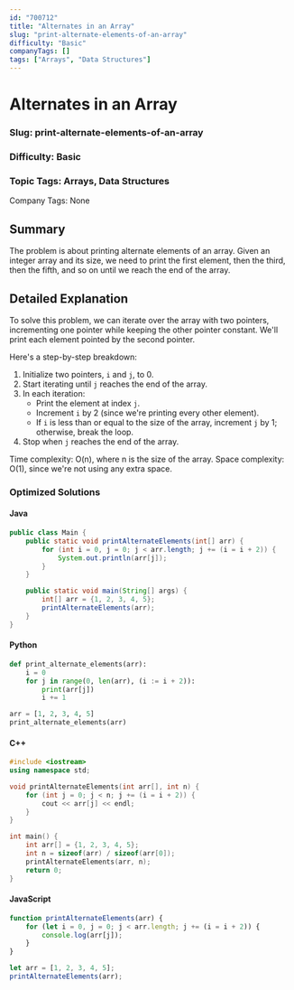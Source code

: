 ```yaml
---
id: "700712"
title: "Alternates in an Array"
slug: "print-alternate-elements-of-an-array"
difficulty: "Basic"
companyTags: []
tags: ["Arrays", "Data Structures"]
---
```


**Alternates in an Array**
======================

### Slug: print-alternate-elements-of-an-array

### Difficulty: Basic

### Topic Tags: Arrays, Data Structures

Company Tags: None


## Summary
The problem is about printing alternate elements of an array. Given an integer array and its size, we need to print the first element, then the third, then the fifth, and so on until we reach the end of the array.

## Detailed Explanation
To solve this problem, we can iterate over the array with two pointers, incrementing one pointer while keeping the other pointer constant. We'll print each element pointed by the second pointer.

Here's a step-by-step breakdown:

1. Initialize two pointers, `i` and `j`, to 0.
2. Start iterating until `j` reaches the end of the array.
3. In each iteration:
   - Print the element at index `j`.
   - Increment `i` by 2 (since we're printing every other element).
   - If `i` is less than or equal to the size of the array, increment `j` by 1; otherwise, break the loop.
4. Stop when `j` reaches the end of the array.

Time complexity: O(n), where n is the size of the array.
Space complexity: O(1), since we're not using any extra space.

### Optimized Solutions

#### Java
```java
public class Main {
    public static void printAlternateElements(int[] arr) {
        for (int i = 0, j = 0; j < arr.length; j += (i = i + 2)) {
            System.out.println(arr[j]);
        }
    }

    public static void main(String[] args) {
        int[] arr = {1, 2, 3, 4, 5};
        printAlternateElements(arr);
    }
}
```

#### Python
```python
def print_alternate_elements(arr):
    i = 0
    for j in range(0, len(arr), (i := i + 2)):
        print(arr[j])
        i += 1

arr = [1, 2, 3, 4, 5]
print_alternate_elements(arr)
```

#### C++
```cpp
#include <iostream>
using namespace std;

void printAlternateElements(int arr[], int n) {
    for (int j = 0; j < n; j += (i = i + 2)) {
        cout << arr[j] << endl;
    }
}

int main() {
    int arr[] = {1, 2, 3, 4, 5};
    int n = sizeof(arr) / sizeof(arr[0]);
    printAlternateElements(arr, n);
    return 0;
}
```

#### JavaScript
```javascript
function printAlternateElements(arr) {
    for (let i = 0, j = 0; j < arr.length; j += (i = i + 2)) {
        console.log(arr[j]);
    }
}

let arr = [1, 2, 3, 4, 5];
printAlternateElements(arr);
```